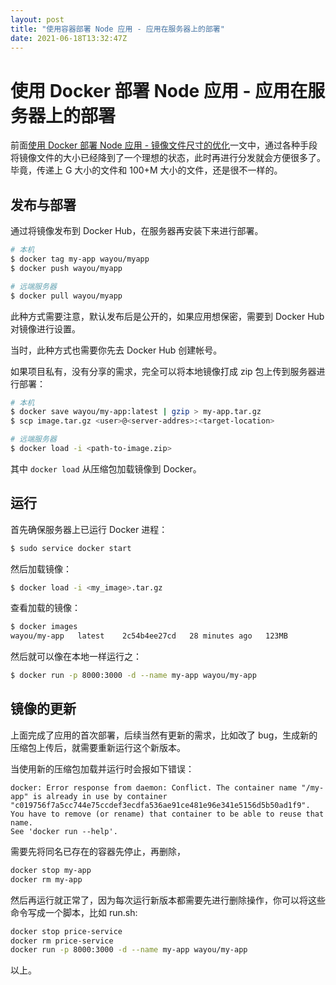```yaml
---
layout: post
title: "使用容器部署 Node 应用 - 应用在服务器上的部署"
date: 2021-06-18T13:32:47Z
---
```

# 使用 Docker 部署 Node 应用 - 应用在服务器上的部署

前面[使用 Docker 部署 Node 应用 - 镜像文件尺寸的优化](https://github.com/wayou/wayou.github.io/issues/282)一文中，通过各种手段将镜像文件的大小已经降到了一个理想的状态，此时再进行分发就会方便很多了。毕竟，传递上 G 大小的文件和 100+M 大小的文件，还是很不一样的。

## 发布与部署

通过将镜像发布到 Docker Hub，在服务器再安装下来进行部署。

```sh
# 本机
$ docker tag my-app wayou/myapp
$ docker push wayou/myapp

# 远端服务器
$ docker pull wayou/myapp
```

此种方式需要注意，默认发布后是公开的，如果应用想保密，需要到 Docker Hub 对镜像进行设置。

当时，此种方式也需要你先去 Docker Hub 创建帐号。


如果项目私有，没有分享的需求，完全可以将本地镜像打成 zip 包上传到服务器进行部署：

```sh
# 本机
$ docker save wayou/my-app:latest | gzip > my-app.tar.gz
$ scp image.tar.gz <user>@<server-addres>:<target-location>

# 远端服务器
$ docker load -i <path-to-image.zip>
```

其中 `docker load` 从压缩包加载镜像到 Docker。


## 运行

首先确保服务器上已运行 Docker 进程：

```sh
$ sudo service docker start
```

然后加载镜像：

```sh
$ docker load -i <my_image>.tar.gz
```

查看加载的镜像：

```sh
$ docker images
wayou/my-app   latest    2c54b4ee27cd   28 minutes ago   123MB
```

然后就可以像在本地一样运行之：

```sh
$ docker run -p 8000:3000 -d --name my-app wayou/my-app
```

## 镜像的更新

上面完成了应用的首次部署，后续当然有更新的需求，比如改了 bug，生成新的压缩包上传后，就需要重新运行这个新版本。

当使用新的压缩包加载并运行时会报如下错误：

```
docker: Error response from daemon: Conflict. The container name "/my-app" is already in use by container "c019756f7a5cc744e75ccdef3ecdfa536ae91ce481e96e341e5156d5b50ad1f9". You have to remove (or rename) that container to be able to reuse that name.
See 'docker run --help'.
```

需要先将同名已存在的容器先停止，再删除，

```sh
docker stop my-app
docker rm my-app
```

然后再运行就正常了，因为每次运行新版本都需要先进行删除操作，你可以将这些命令写成一个脚本，比如 run.sh:

```sh
docker stop price-service
docker rm price-service
docker run -p 8000:3000 -d --name my-app wayou/my-app
```

以上。

